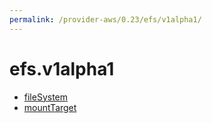 ```yaml
---
permalink: /provider-aws/0.23/efs/v1alpha1/
---
```


# efs.v1alpha1



* [fileSystem](fileSystem.md)
* [mountTarget](mountTarget.md)